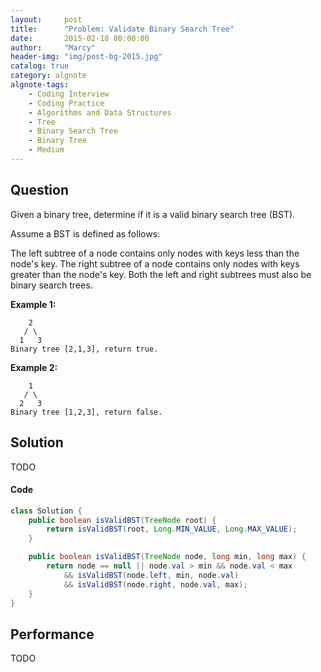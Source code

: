 ```yaml
---
layout:     post
title:      "Problem: Validate Binary Search Tree"
date:       2015-02-18 00:00:00
author:     "Marcy"
header-img: "img/post-bg-2015.jpg"
catalog: true
category: algnote
algnote-tags:
    - Coding Interview
    - Coding Practice
    - Algorithms and Data Structures
    - Tree
    - Binary Search Tree
    - Binary Tree
    - Medium
---
```


## Question

Given a binary tree, determine if it is a valid binary search tree (BST).

Assume a BST is defined as follows:

The left subtree of a node contains only nodes with keys less than the node's key.
The right subtree of a node contains only nodes with keys greater than the node's key.
Both the left and right subtrees must also be binary search trees.

**Example 1:**
```
    2
   / \
  1   3
Binary tree [2,1,3], return true.
```

**Example 2:**
```
    1
   / \
  2   3
Binary tree [1,2,3], return false.
```

## Solution

TODO

#### Code

```java
class Solution {
    public boolean isValidBST(TreeNode root) {
        return isValidBST(root, Long.MIN_VALUE, Long.MAX_VALUE);
    }

    public boolean isValidBST(TreeNode node, long min, long max) {
        return node == null || node.val > min && node.val < max
            && isValidBST(node.left, min, node.val)
            && isValidBST(node.right, node.val, max);
    }
}
```

## Performance
TODO

